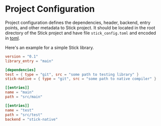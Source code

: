 # Project Configuration

Project configuration defines the dependencies, header, backend, entry points, and other metadata to Stick project. It should be located in the root directory of the Stick project and have file `stick_config.toml` and encoded in [toml](https://github.com/toml-lang/toml).

Here's an example for a simple Stick library.

```toml
version = "0.1"
library_entry = "main"

[dependencies]
test = { type = "git", src = "some path to testing library" }
stick-native = { type = "git", src = "some path to native compiler" }

[[entries]]
name = "main"
path = "src/main"

[[entries]]
name = "test"
path = "src/test"
backend = "stick-native"
```
